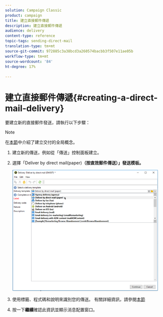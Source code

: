 ```yaml
---
solution: Campaign Classic
product: campaign
title: 建立直接郵件傳遞
description: 建立直接郵件傳遞
audience: delivery
content-type: reference
topic-tags: sending-direct-mail
translation-type: tm+mt
source-git-commit: 972885c3a38bcd3a260574bacbb3f507e11ae05b
workflow-type: tm+mt
source-wordcount: '84'
ht-degree: 17%

---
```



# 建立直接郵件傳遞{#creating-a-direct-mail-delivery}

要建立新的直接郵件發送，請執行以下步驟：

>[!NOTE]
>
>在[本節](../../delivery/using/steps-about-delivery-creation-steps.md)中介紹了建立交付的全局概念。

1. 建立新的傳送，例如從「傳送」控制面板建立。
1. 選擇「Deliver by direct mail(paper)**（按直效郵件傳送）」發送模板。**

   ![](assets/direct_mail.png)

1. 使用標籤、程式碼和說明來識別您的傳送。 有關詳細資訊，請參閱[本節](../../delivery/using/steps-create-and-identify-the-delivery.md#identifying-the-delivery)
1. 按一下&#x200B;**繼續**&#x200B;確認此資訊並顯示消息配置窗口。
